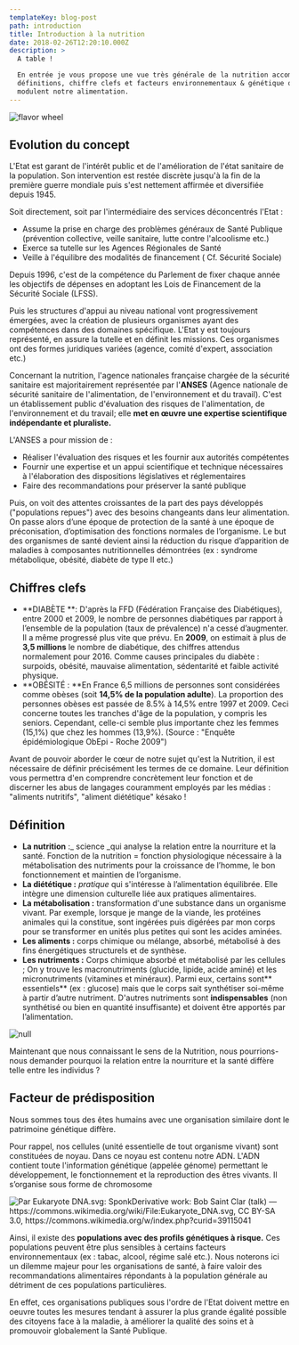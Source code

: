 ```yaml
---
templateKey: blog-post
path: introduction
title: Introduction à la nutrition
date: 2018-02-26T12:20:10.000Z
description: >
  A table ! 

  En entrée je vous propose une vue très générale de la nutrition accompagnée de
  définitions, chiffre clefs et facteurs environnementaux & génétique qui
  modulent notre alimentation.
---
```

![flavor wheel](/img/hippocrates-quote.jpg)

## Evolution du concept

L'Etat est garant de l'intérêt public et de l'amélioration de l'état sanitaire de la population. Son intervention est restée discrète jusqu'à la fin de la première guerre mondiale puis s'est nettement affirmée et diversifiée depuis 1945. 

Soit directement, soit par l'intermédiaire des services déconcentrés l'Etat :

* Assume la prise en charge des problèmes généraux de Santé Publique (prévention collective, veille sanitaire, lutte contre l'alcoolisme etc.)
* Exerce sa tutelle sur les Agences Régionales de Santé
* Veille à l'équilibre des modalités de financement ( Cf. Sécurité Sociale)

Depuis 1996, c'est de la compétence du Parlement de fixer chaque année les objectifs de dépenses en adoptant les Lois de Financement de la Sécurité Sociale (LFSS).  

Puis les structures d'appui au niveau national vont progressivement émergées, avec la création de plusieurs organismes ayant des compétences dans des domaines spécifique.  L'Etat y est toujours représenté, en assure la tutelle et en définit les missions. Ces organismes ont des formes juridiques variées (agence, comité d'expert, association etc.)

Concernant la nutrition, l'agence nationales française chargée de la sécurité sanitaire est majoritairement représentée par l'**ANSES** (Agence nationale de sécurité sanitaire de l'alimentation, de l'environnement et du travail). C'est un établissement public d'évaluation des risques de l'alimentation, de l'environnement et du travail; elle **met en œuvre une expertise scientifique indépendante et pluraliste.**

L'ANSES a pour mission de :

* Réaliser l'évaluation des risques et les fournir aux autorités compétentes
* Fournir une expertise et un appui scientifique et technique nécessaires à l'élaboration des dispositions législatives et réglementaires 
* Faire des recommandations pour préserver la santé publique  

Puis, on voit des attentes croissantes de la part des pays développés ("populations repues") avec des besoins changeants dans leur alimentation. On passe alors d’une époque de protection de la santé à une époque de préconisation, d’optimisation des fonctions normales de l’organisme. Le but des organismes de santé devient ainsi la réduction du risque d’apparition de maladies à composantes nutritionnelles démontrées (ex : syndrome métabolique, obésité, diabète de type II etc.) 

## Chiffres clefs

* **DIABÈTE **: D'après la FFD (Fédération Française des Diabétiques), entre 2000 et 2009, le nombre de personnes diabétiques par rapport à l’ensemble de la population (taux de prévalence) n'a cessé d’augmenter. Il a même progressé plus vite que prévu. En **2009**, on estimait à plus de **3,5 millions** le nombre de diabétique, des chiffres attendus normalement pour 2016. Comme causes principales du diabète : surpoids, obésité, mauvaise alimentation, sédentarité et faible activité physique.
* **OBÉSITÉ : **En France 6,5 millions de personnes sont considérées comme obèses (soit **14,5% de la population adulte**). La proportion des personnes obèses est passée de 8.5% à 14,5% entre 1997 et 2009. Ceci concerne toutes les tranches d'âge de la population, y compris les seniors. Cependant, celle-ci semble plus importante chez les femmes (15,1%) que chez les hommes (13,9%). (Source : "Enquête épidémiologique ObEpi - Roche 2009") 

Avant de pouvoir aborder le cœur de notre sujet qu'est la Nutrition, il est  nécessaire de définir précisément les termes de ce domaine.  Leur définition vous permettra d'en comprendre concrètement leur fonction et de discerner les abus de langages couramment employés par les médias :  "aliments nutritifs", "aliment diététique" késako ! 

## Définition

* **La nutrition** :_ science _qui analyse la relation entre la nourriture et la santé. Fonction de la nutrition = fonction physiologique nécessaire à la métabolisation des nutriments pour la croissance de l’homme, le bon fonctionnement et maintien de l’organisme.
* **La diététique :** _pratique_ qui s'intéresse à l’alimentation équilibrée.  Elle intègre une dimension culturelle liée aux pratiques alimentaires.
* **La métabolisation :** transformation d'une substance dans un organisme vivant.  Par exemple, lorsque je mange de la viande, les protéines animales qui la constitue, sont ingérées puis digérées par mon corps pour se transformer en unités plus petites qui sont les acides aminées.
* **Les aliments :** corps chimique ou mélange, absorbé, métabolisé à des fins énergétiques structurels et de synthèse.
* **Les nutriments :** Corps chimique absorbé et métabolisé par les cellules ; On y trouve les macronutriments (glucide, lipide, acide aminé) et les micronutriments (vitamines et minéraux). Parmi eux, certains sont** essentiels** (ex : glucose) mais que le corps sait synthétiser soi-même à partir d’autre nutriment. D'autres nutriments sont **indispensables** (non synthétisé ou bien en quantité insuffisante) et doivent être apportés par l’alimentation.  

![null](/img/capture.jpg)

Maintenant que nous connaissant le sens de la Nutrition, nous pourrions-nous demander pourquoi la relation entre la nourriture et la santé diffère telle entre les individus ? 

## Facteur de prédisposition

Nous sommes tous des êtes humains avec une organisation similaire dont le patrimoine génétique diffère. 

Pour rappel, nos cellules (unité essentielle de tout organisme vivant) sont constituées de noyau. Dans ce noyau est contenu notre ADN. L'ADN contient toute l'information génétique (appelée génome) permettant le développement, le fonctionnement et la reproduction des êtres vivants. Il s’organise sous forme de chromosome 

![Par Eukaryote DNA.svg: SponkDerivative work: Bob Saint Clar (talk) — https://commons.wikimedia.org/wiki/File:Eukaryote_DNA.svg, CC BY-SA 3.0, https://commons.wikimedia.org/w/index.php?curid=39115041 ](/img/eukaryote_dna-fr.svg.png)

Ainsi, il existe des **populations avec des profils génétiques à risque.** Ces populations peuvent être plus sensibles à certains facteurs environnementaux (ex : tabac, alcool, régime salé etc.). Nous noterons ici un dilemme majeur pour les organisations de santé, à faire valoir des recommandations alimentaires répondants à la population générale au détriment de ces populations particulières. 

En effet, ces organisations publiques sous l'ordre de l'Etat doivent mettre en oeuvre toutes les mesures tendant à assurer la plus grande égalité possible des citoyens face à la maladie, à améliorer la qualité des soins et à promouvoir globalement la Santé Publique.
